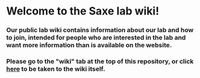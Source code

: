 # Welcome to the Saxe lab wiki! 

### Our public lab wiki contains information about our lab and how to join, intended for people who are interested in the lab and want more information than is available on the website. 

### Please go to the "wiki" tab at the top of this repository, or click <a href="https://github.com/saxelab-mit/lab/wiki">here</a> to be taken to the wiki itself. 
